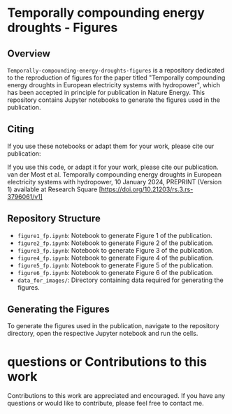 # Temporally compounding energy droughts - Figures

## Overview

`Temporally-compounding-energy-droughts-figures` is a repository dedicated to the reproduction of figures for the paper titled "Temporally compounding energy droughts in European electricity systems with hydropower", which has been accepted in principle for publication in Nature Energy. This repository contains Jupyter notebooks to generate the figures used in the publication.

## Citing

If you use these notebooks or adapt them for your work, please cite our publication: 

If you use this code, or adapt it for your work, please cite our publication. van der Most et al. Temporally compounding energy droughts in European electricity systems with hydropower, 10 January 2024, PREPRINT (Version 1) available at Research Square [https://doi.org/10.21203/rs.3.rs-3796061/v1]

## Repository Structure

- `figure1_fp.ipynb`: Notebook to generate Figure 1 of the publication.
- `figure2_fp.ipynb`: Notebook to generate Figure 2 of the publication.
- `figure3_fp.ipynb`: Notebook to generate Figure 3 of the publication.
- `figure4_fp.ipynb`: Notebook to generate Figure 4 of the publication.
- `figure5_fp.ipynb`: Notebook to generate Figure 5 of the publication.
- `figure6_fp.ipynb`: Notebook to generate Figure 6 of the publication.
- `data_for_images/`: Directory containing data required for generating the figures.


## Generating the Figures

To generate the figures used in the publication, navigate to the repository directory, open the respective Jupyter notebook and run the cells. 

# questions or Contributions to this work
Contributions to this work are appreciated and encouraged. If you have any questions or would like to contribute, please feel free to contact me.
